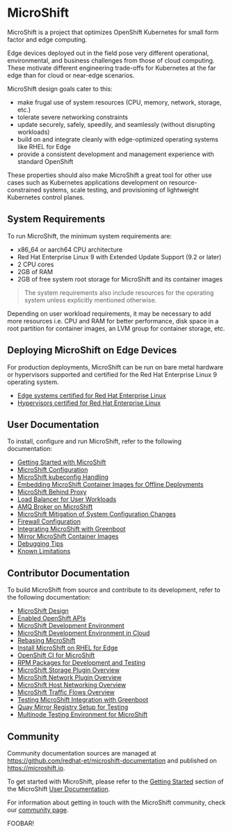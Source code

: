 # MicroShift

MicroShift is a project that optimizes OpenShift Kubernetes for small
form factor and edge computing.

Edge devices deployed out in the field pose very different operational,
environmental, and business challenges from those of cloud computing.
These motivate different engineering trade-offs for Kubernetes at the
far edge than for cloud or near-edge scenarios.

MicroShift design goals cater to this:
- make frugal use of system resources (CPU, memory, network, storage, etc.)
- tolerate severe networking constraints
- update securely, safely, speedily, and seamlessly (without disrupting workloads)
- build on and integrate cleanly with edge-optimized operating systems like RHEL for Edge
- provide a consistent development and management experience with standard OpenShift

These properties should also make MicroShift a great tool for other use cases
such as Kubernetes applications development on resource-constrained systems,
scale testing, and provisioning of lightweight Kubernetes control planes.

## System Requirements
To run MicroShift, the minimum system requirements are:

- x86_64 or aarch64 CPU architecture
- Red Hat Enterprise Linux 9 with Extended Update Support (9.2 or later)
- 2 CPU cores
- 2GB of RAM
- 2GB of free system root storage for MicroShift and its container images

> The system requirements also include resources for the operating system unless explicitly mentioned otherwise.

Depending on user workload requirements, it may be necessary to add more resources i.e. CPU and RAM for better
performance, disk space in a root partition for container images, an LVM group for container storage, etc.

## Deploying MicroShift on Edge Devices
For production deployments, MicroShift can be run on bare metal hardware or hypervisors supported and certified for the Red Hat Enterprise Linux 9 operating system.

- [Edge systems certified for Red Hat Enterprise Linux](https://catalog.redhat.com/hardware/search?c_catalog_channel=Edge%20System&p=1)
- [Hypervisors certified for Red Hat Enterprise Linux](https://access.redhat.com/solutions/certified-hypervisors)

## User Documentation
To install, configure and run MicroShift, refer to the following documentation:

- [Getting Started with MicroShift](./docs/user/getting_started.md)
- [MicroShift Configuration](./docs/user/howto_config.md)
- [MicroShift kubeconfig Handling](./docs/user/howto_kubeconfig.md)
- [Embedding MicroShift Container Images for Offline Deployments](./docs/user/howto_offline_containers.md)
- [MicroShift Behind Proxy](./docs/user/howto_http_proxy.md)
- [Load Balancer for User Workloads](./docs/user/howto_load_balancer.md)
- [AMQ Broker on MicroShift](./docs/user/howto_amq_broker.md)
- [MicroShift Mitigation of System Configuration Changes](./docs/user/howto_sysconf_watch.md)
- [Firewall Configuration](./docs/user/howto_firewall.md)
- [Integrating MicroShift with Greenboot](./docs/user/greenboot.md)
- [Mirror MicroShift Container Images](./docs/user/howto_mirror_images.md)
- [Debugging Tips](./docs/user/debugging_tips.md)
- [Known Limitations](./docs/user/known_limitations.md)

## Contributor Documentation
To build MicroShift from source and contribute to its development, refer to the following documentation:

- [MicroShift Design](./docs/contributor/design.md)
- [Enabled OpenShift APIs](./docs/contributor/enabled_apis.md)
- [MicroShift Development Environment](./docs/contributor/devenv_setup.md)
- [MicroShift Development Environment in Cloud](./docs/contributor/devenv_cloud.md)
- [Rebasing MicroShift](./docs/contributor/rebase.md)
- [Install MicroShift on RHEL for Edge](./docs/contributor/rhel4edge_iso.md)
- [OpenShift CI for MicroShift](./docs/contributor/openshift_ci.md)
- [RPM Packages for Development and Testing](./docs/contributor/rpm_packages.md)
- [MicroShift Storage Plugin Overview](./docs/contributor/storage/default_csi_plugin.md)
- [MicroShift Network Plugin Overview](./docs/contributor/network/default_cni_plugin.md)
- [MicroShift Host Networking Overview](./docs/contributor/network/host_networking.md)
- [MicroShift Traffic Flows Overview](./docs/contributor/network/ovn_kubernetes_traffic_flows.md)
- [Testing MicroShift Integration with Greenboot](./docs/contributor/greenboot.md)
- [Quay Mirror Registry Setup for Testing](./docs/contributor/howto_quay_mirror.md)
- [Multinode Testing Environment for MicroShift](./docs/contributor/multinode/setup.md)

## Community
Community documentation sources are managed at <https://github.com/redhat-et/microshift-documentation> and published on <https://microshift.io>.

To get started with MicroShift, please refer to the [Getting Started](https://microshift.io/docs/getting-started/) section of the MicroShift [User Documentation](https://microshift.io/docs/user-documentation/).

For information about getting in touch with the MicroShift community, check our [community page](https://microshift.io/docs/community/).


FOOBAR!